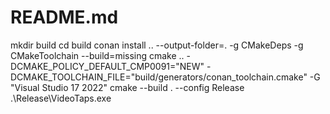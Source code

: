 # README.md

mkdir build
cd build
conan install .. --output-folder=. -g CMakeDeps -g CMakeToolchain --build=missing 
cmake .. -DCMAKE_POLICY_DEFAULT_CMP0091="NEW" -DCMAKE_TOOLCHAIN_FILE="build/generators/conan_toolchain.cmake" -G "Visual Studio 17 2022" 
cmake --build . --config Release
.\Release\VideoTaps.exe
